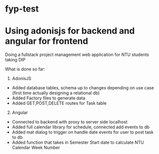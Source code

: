 # fyp-test

# Using adonisjs for backend and angular for frontend

Doing a fullstack project management web application for NTU students taking DIP

What is done so far:

1) AdonisJS
- Added database tables, schema up to changes depending on use case (first time actually designing a relational db)
- Added Factory files to generate data
- Added GET,POST,DELETE routes for Task table
2) Angular
- Connected to backend with proxy to server side localhost 
- Added full calendar library for schedule, connected add events to db 
- Added mat dialog to trigger on handle date events for user to post task to db
- Added function that takes in Semester Start date to calculate NTU Calendar Week Number 
